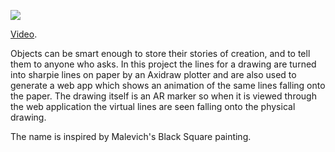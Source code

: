 ![](http://i.imgur.com/lLXzinQ.gif)

[Video](https://vimeo.com/221988177).

Objects can be smart enough to store their stories of creation, and to tell them to anyone who asks. In this project the lines for a drawing are turned into sharpie lines on paper by an Axidraw plotter and are also used to generate a web app which shows an animation of the same lines falling onto the paper. The drawing itself is an AR marker so when it is viewed through the web application the virtual lines are seen falling onto the physical drawing.

The name is inspired by Malevich's Black Square painting.

